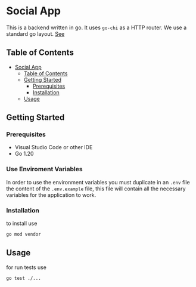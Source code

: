 # Social App

This is a backend written in go. It uses `go-chi` as a HTTP router.
We use a standard go layout. [See](https://github.com/golang-standards/project-layout)

## Table of Contents

- [Social App](#social-app)
  - [Table of Contents](#table-of-contents)
  - [Getting Started](#getting-started)
    - [Prerequisites](#prerequisites)
    - [Installation](#installation)
  - [Usage](#usage)


## Getting Started


### Prerequisites

- Visual Studio Code or other IDE
- Go  1.20

### Use Enviroment Variables
In order to use the environment variables you must duplicate in an `.env` file the content of the `.env.example` file, this file will contain all the necessary variables for the application to work.

### Installation

to install use 

```bash
go mod vendor
```

## Usage

for run tests use 

```bash
go test ./...
```
